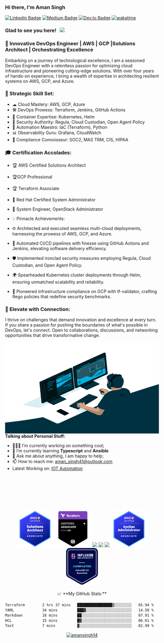 ### Hi there, I'm <a target="_blank">Aman Singh</a> 

[![Linkedin Badge](https://img.shields.io/badge/-LinkedIn-0e76a8?style=flat-square&logo=Linkedin&logoColor=white)](https://linkedin.com/in/akingsukh)
[![Medium Badge](https://img.shields.io/badge/medium-%2312100E.svg?&style=for-square&logo=medium&logoColor=white)](https://amansingh41.medium.com/)
[![Dev.to Badge](https://img.shields.io/badge/dev.to-0A0A0A?style=for-the-badge&logo=devdotto&logoColor=white)](https://dev.to/amaze_singh41)
[![wakatime](https://wakatime.com/badge/user/35038c5c-2f2d-4e2a-975d-d3fd07993cd8.svg)](https://wakatime.com/@35038c5c-2f2d-4e2a-975d-d3fd07993cd8)

### Glad to see you here! &nbsp; ![](https://visitor-badge.glitch.me/badge?page_id=amansingh14:amansingh14)

### 🚀 Innovative DevOps Engineer | AWS | GCP |Solutions Architect | Orchestrating Excellence

<p> Embarking on a journey of technological excellence, I am a seasoned DevOps Engineer with a relentless passion for optimizing cloud infrastructure and pioneering cutting-edge solutions. With over four years of hands-on experience, I bring a wealth of expertise in architecting resilient systems on AWS, GCP, and Azure. </p>

### 🔧 Strategic Skill Set:

- ☁ Cloud Mastery: AWS, GCP, Azure
- 🛠 DevOps Prowess: Terraform, Jenkins, GitHub Actions
- 🚀 Container Expertise: Kubernetes, Helm
- 🔐 Security Authority: Regula, Cloud Custodian, Open Agent Policy
- 🔄 Automation Maestro: IaC (Terraform), Python
- 📊 Observability Guru: Grafana, CloudWatch
- 👾 Compliance Connoisseur: SOC2, MAS TRM, CIS, HIPAA

### 🎓 Certification Accolades:
- 🏆 AWS Certified Solutions Architect
- 🏆GCP Professional
- 🏆 Terraform Associate
- 🎩 Red Hat Certified System Administrator
- 🚀 System Engineer, OpenStack Administrator
- 💡 Pinnacle Achievements:

- 🌐 Architected and executed seamless multi-cloud deployments, harnessing the prowess of AWS, GCP, and Azure.
- 🤖 Automated CI/CD pipelines with finesse using GitHub Actions and Jenkins, elevating software delivery efficiency.
- 🛡 Implemented ironclad security measures employing Regula, Cloud Custodian, and Open Agent Policy.
- 🌍 Spearheaded Kubernetes cluster deployments through Helm, ensuring unmatched scalability and reliability.
- 🚀 Pioneered infrastructure compliance on GCP with tf-validator, crafting Rego policies that redefine security benchmarks.

### 🔗 Elevate with Connection:
<p> I thrive on challenges that demand innovation and excellence at every turn. If you share a passion for pushing the boundaries of what's possible in DevOps, let's connect. Open to collaborations, discussions, and networking opportunities that drive transformative change. </p>

<img align="right" alt="GIF" src="pic5.gif" width="550" height="300" />
  

**Talking about Personal Stuff:**

- 👨🏻‍💻 I’m currently working on something cool;
- 🚀 I’m currently learning **Typescript** and **Ansible**
- 💬 Ask me about anything, I am happy to help;
- 📫 How to reach me: aman_singh41@outlook.com
- Latest Working on: [IOT Automation](https://akingsukh.medium.com/aws-sdk-iot-create-things-using-github-workflow-dispatcher-f949a4547c15)

</br>
</br>
</br>
</br>
</br>
</br>
<p align="center">
<img height="120cm" src="./aws-certified-solutions-architect-associate.png"/>
<img height="120cm" src="./hashicorp-certified-terraform-associate.png"/>
<img height="120cm" src= "https://api.accredible.com/v1/frontend/credential_website_embed_image/badge/64894166"/>
<img height="120cm" src="https://api.accredible.com/v1/frontend/credential_website_embed_image/badge/69737099"/>
<img height="120cm" src="https://api.accredible.com/v1/frontend/credential_website_embed_image/badge/86848742"/>
<img height="120cm" src="./aws-certified-sysops-administrator-associate.png"/>
<img height="120cm" src="./influxdb-3-0-essentials.png"/>
</br>
</br>
📈 **My GitHub Stats:**
<!--START_SECTION:waka-->

```txt
Terraform        2 hrs 37 mins   ████████████████▒░░░░░░░░   65.94 %
YAML             34 mins         ███▓░░░░░░░░░░░░░░░░░░░░░   14.58 %
Markdown         18 mins         ██░░░░░░░░░░░░░░░░░░░░░░░   07.91 %
HCL              15 mins         █▓░░░░░░░░░░░░░░░░░░░░░░░   06.61 %
Text             7 mins          ▓░░░░░░░░░░░░░░░░░░░░░░░░   02.99 %
```

<!--END_SECTION:waka-->
<p align="center"> <a href="https://github-profile-trophy.vercel.app/?username=amansingh14&margin-w=15"><img src="https://github-profile-trophy.vercel.app/?username=amansingh14" alt="amansingh14" /></a> </p>
